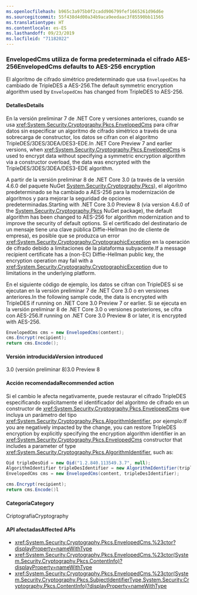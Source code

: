```yaml
---
ms.openlocfilehash: b965c3a975b0f2cadd906799fef1665261d96d6e
ms.sourcegitcommit: 55f438d4d00a34b9aca9eedaac3f85590bb11565
ms.translationtype: HT
ms.contentlocale: es-ES
ms.lasthandoff: 09/23/2019
ms.locfileid: "71182022"
---
```

### <a name="envelopedcms-defaults-to-aes-256-encryption"></a><span data-ttu-id="c2151-101">EnvelopedCms utiliza de forma predeterminada el cifrado AES-256</span><span class="sxs-lookup"><span data-stu-id="c2151-101">EnvelopedCms defaults to AES-256 encryption</span></span>

<span data-ttu-id="c2151-102">El algoritmo de cifrado simétrico predeterminado que usa `EnvelopedCms` ha cambiado de TripleDES a AES-256.</span><span class="sxs-lookup"><span data-stu-id="c2151-102">The default symmetric encryption algorithm used by `EnvelopedCms` has changed from TripleDES to AES-256.</span></span>

#### <a name="details"></a><span data-ttu-id="c2151-103">Detalles</span><span class="sxs-lookup"><span data-stu-id="c2151-103">Details</span></span>

<span data-ttu-id="c2151-104">En la versión preliminar 7 de .NET Core y versiones anteriores, cuando se usa <xref:System.Security.Cryptography.Pkcs.EnvelopedCms> para cifrar datos sin especificar un algoritmo de cifrado simétrico a través de una sobrecarga de constructor, los datos se cifran con el algoritmo TripleDES/3DES/3DEA/DES3-EDE.</span><span class="sxs-lookup"><span data-stu-id="c2151-104">In .NET Core Preview 7 and earlier versions, when <xref:System.Security.Cryptography.Pkcs.EnvelopedCms> is used to encrypt data without specifying a symmetric encryption algorithm via a constructor overload, the data was encrypted with the TripleDES/3DES/3DEA/DES3-EDE algorithm.</span></span>

<span data-ttu-id="c2151-105">A partir de la versión preliminar 8 de .NET Core 3.0 (a través de la versión 4.6.0 del paquete NuGet [System.Security.Cryptography.Pkcs](https://www.nuget.org/packages/System.Security.Cryptography.Pkcs/)), el algoritmo predeterminado se ha cambiado a AES-256 para la modernización de algoritmos y para mejorar la seguridad de opciones predeterminadas.</span><span class="sxs-lookup"><span data-stu-id="c2151-105">Starting with .NET Core 3.0 Preview 8 (via version 4.6.0 of the [System.Security.Cryptography.Pkcs](https://www.nuget.org/packages/System.Security.Cryptography.Pkcs/) NuGet package), the default algorithm has been changed to AES-256 for algorithm modernization and to improve the security of default options.</span></span> <span data-ttu-id="c2151-106">Si el certificado del destinatario de un mensaje tiene una clave pública Diffie-Hellman (no de cliente de empresa), es posible que se produzca un error <xref:System.Security.Cryptography.CryptographicException> en la operación de cifrado debido a limitaciones de la plataforma subyacente.</span><span class="sxs-lookup"><span data-stu-id="c2151-106">If a message recipient certificate has a (non-EC) Diffie-Hellman public key, the encryption operation may fail with a <xref:System.Security.Cryptography.CryptographicException> due to limitations in the underlying platform.</span></span>

<span data-ttu-id="c2151-107">En el siguiente código de ejemplo, los datos se cifran con TripleDES si se ejecutan en la versión preliminar 7 de .NET Core 3.0 o en versiones anteriores.</span><span class="sxs-lookup"><span data-stu-id="c2151-107">In the following sample code, the data is encrypted with TripleDES if running on .NET Core 3.0 Preview 7 or earlier.</span></span> <span data-ttu-id="c2151-108">Si se ejecuta en la versión preliminar 8 de .NET Core 3.0 o versiones posteriores, se cifra con AES-256.</span><span class="sxs-lookup"><span data-stu-id="c2151-108">If running on .NET Core 3.0 Preview 8 or later, it is encrypted with AES-256.</span></span>

```csharp
EnvelopedCms cms = new EnvelopedCms(content);
cms.Encrypt(recipient);
return cms.Encode();
```

#### <a name="version-introduced"></a><span data-ttu-id="c2151-109">Versión introducida</span><span class="sxs-lookup"><span data-stu-id="c2151-109">Version introduced</span></span>

<span data-ttu-id="c2151-110">3.0 (versión preliminar 8)</span><span class="sxs-lookup"><span data-stu-id="c2151-110">3.0 Preview 8</span></span>

#### <a name="recommended-action"></a><span data-ttu-id="c2151-111">Acción recomendada</span><span class="sxs-lookup"><span data-stu-id="c2151-111">Recommended action</span></span>

<span data-ttu-id="c2151-112">Si el cambio le afecta negativamente, puede restaurar el cifrado TripleDES especificando explícitamente el identificador del algoritmo de cifrado en un constructor de <xref:System.Security.Cryptography.Pkcs.EnvelopedCms> que incluya un parámetro del tipo <xref:System.Security.Cryptography.Pkcs.AlgorithmIdentifier>, por ejemplo:</span><span class="sxs-lookup"><span data-stu-id="c2151-112">If you are negatively impacted by the change, you can restore TripleDES encryption by explicitly specifying the encryption algorithm identifier in an <xref:System.Security.Cryptography.Pkcs.EnvelopedCms> constructor that includes a parameter of type <xref:System.Security.Cryptography.Pkcs.AlgorithmIdentifier>, such as:</span></span>

```csharp
Oid tripleDesOid = new Oid("1.2.840.113549.3.7", null);
AlgorithmIdentifier tripleDesIdentifier = new AlgorithmIdentifier(tripleDesOid);
EnvelopedCms cms = new EnvelopedCms(content, tripleDesIdentifier);

cms.Encrypt(recipient);
return cms.Encode()l
```

#### <a name="category"></a><span data-ttu-id="c2151-113">Categoría</span><span class="sxs-lookup"><span data-stu-id="c2151-113">Category</span></span>

<span data-ttu-id="c2151-114">Criptografía</span><span class="sxs-lookup"><span data-stu-id="c2151-114">Cryptography</span></span>

#### <a name="affected-apis"></a><span data-ttu-id="c2151-115">API afectadas</span><span class="sxs-lookup"><span data-stu-id="c2151-115">Affected APIs</span></span>

- <xref:System.Security.Cryptography.Pkcs.EnvelopedCms.%23ctor?displayProperty=nameWithType>
- <xref:System.Security.Cryptography.Pkcs.EnvelopedCms.%23ctor(System.Security.Cryptography.Pkcs.ContentInfo)?displayProperty=nameWithType>
- <xref:System.Security.Cryptography.Pkcs.EnvelopedCms.%23ctor(System.Security.Cryptography.Pkcs.SubjectIdentifierType,System.Security.Cryptography.Pkcs.ContentInfo)?displayProperty=nameWithType>

<!--

### Affected APIs

- `M:System.Security.Cryptography.Pkcs.EnvelopedCms.#ctor`
- `M:System.Security.Cryptography.Pkcs.EnvelopedCms.#ctor(System.Security.Cryptography.Pkcs.ContentInfo)`
- `M:System.Security.Cryptography.Pkcs.EnvelopedCms.%23ctor(System.Security.Cryptography.Pkcs.SubjectIdentifierType,System.Security.Cryptography.Pkcs.ContentInfo)`

-->
